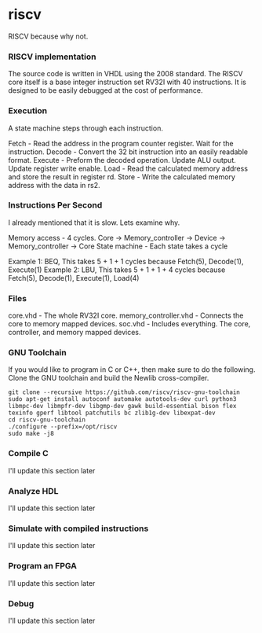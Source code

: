 # riscv
RISCV because why not.

### RISCV implementation
The source code is written in VHDL using the 2008 standard.
The RISCV core itself is a base integer instruction set RV32I with 40 instructions.
It is designed to be easily debugged at the cost of performance.

### Execution
A state machine steps through each instruction.

Fetch	- Read the address in the program counter register. Wait for the instruction.
Decode 	- Convert the 32 bit instruction into an easily readable format.
Execute - Preform the decoded operation. Update ALU output. Update register write enable.
Load 	- Read the calculated memory address and store the result in register rd.
Store 	- Write the calculated memory address with the data in rs2.

### Instructions Per Second
I already mentioned that it is slow. Lets examine why.

Memory access - 4 cycles. Core -> Memory_controller -> Device -> Memory_controller -> Core
State machine - Each state takes a cycle

Example 1: BEQ, This takes 5 + 1 + 1 cycles because Fetch(5), Decode(1), Execute(1)
Example 2: LBU, This takes 5 + 1 + 1 + 4 cycles because Fetch(5), Decode(1), Execute(1), Load(4)


### Files
core.vhd 				- The whole RV32I core.
memory_controller.vhd 	- Connects the core to memory mapped devices.
soc.vhd 				- Includes everything. The core, controller, and memory mapped devices.

### GNU Toolchain
If you would like to program in C or C++, then make sure to do the following.
Clone the GNU toolchain and build the Newlib cross-compiler.

	git clone --recursive https://github.com/riscv/riscv-gnu-toolchain
	sudo apt-get install autoconf automake autotools-dev curl python3 libmpc-dev libmpfr-dev libgmp-dev gawk build-essential bison flex texinfo gperf libtool patchutils bc zlib1g-dev libexpat-dev
    cd riscv-gnu-toolchain
    ./configure --prefix=/opt/riscv
    sudo make -j8

### Compile C
I'll update this section later

### Analyze HDL
I'll update this section later

### Simulate with compiled instructions
I'll update this section later

### Program an FPGA
I'll update this section later

### Debug
I'll update this section later
